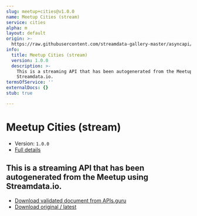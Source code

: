 ```yaml
---
slug: meetup+cities@v1.0.0
name: Meetup Cities (stream)
service: cities
alpha: m
layout: default
origin: >-
  https://raw.githubusercontent.com/streamdata-gallery-master/asyncapi/master/_listings/meetup/meetup-cities-stream-async.md
info:
  title: Meetup Cities (stream)
  version: 1.0.0
  description: >-
    This is a streaming API that has been autogenerated from the Meetup using
    Streamdata.io.
termsOfService: ''
externalDocs: {}
stub: true

---
```

# Meetup Cities (stream)

* Version: `1.0.0`
* [Full details](../html/meetup+cities@v1.0.0.html)



## This is a streaming API that has been autogenerated from the Meetup using Streamdata.io.



* [Download validated document from APIs.guru](https://raw.githubusercontent.com/APIs-guru/asyncapi-directory/master/docs/APIs/meetup%2Bcities%40v1.0.0.yaml)
* [Download original / latest](https://raw.githubusercontent.com/streamdata-gallery-master/asyncapi/master/_listings/meetup/meetup-cities-stream-async.md)

<script type="application/ld+json">
{
  "@context": "http://schema.org/",
  "@type": "WebAPI",
  "description": "This is a streaming API that has been autogenerated from the Meetup using Streamdata.io.",
  "documentation": "",

  "name": "Meetup Cities (stream)"
}
</script>
